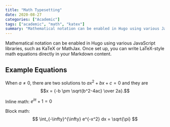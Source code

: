 ```yaml
---
title: "Math Typesetting"
date: 2020-08-27
categories: ["Academic"]
tags: ["academic", "math", "katex"]
summary: "Mathematical notation can be enabled in Hugo using various JavaScript libraries, such as KaTeX or MathJax."
---
```


Mathematical notation can be enabled in Hugo using various JavaScript libraries, such as KaTeX or MathJax. Once set up, you can write LaTeX-style math equations directly in your Markdown content.

## Example Equations

When $a \ne 0$, there are two solutions to $ax^2 + bx + c = 0$ and they are
$$x = {-b \pm \sqrt{b^2-4ac} \over 2a}.$$

Inline math: $e^{i\pi} + 1 = 0$

Block math:
$$
\int_{-\infty}^{\infty} e^{-x^2} dx = \sqrt{\pi}
$$
